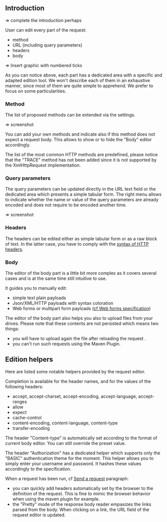 ## Introduction

=> complete the introduction perhaps

User can edit every part of the request:

 * method
 * URL (including query parameters)
 * headers
 * body

=> Insert graphic with numbered ticks

As you can notice above, each part has a dedicated area with a specific and adapted edition tool. We won't describe each of them in an exhaustive manner, since most of them are quite simple to apprehend.
We prefer to focus on some particularities.

### Method

The list of proposed methods can be extended via the settings.

=> screenshot

You can add your own methods and indicate also if this method does not expect a request body. This allows to show or to hide the "Body" editor accordingly.

The list of the most common HTTP methods are predefined, please notice that the "TRACE" method has not been added since it is not supported by the XmlHttpRequest implementation.

### Query parameters

The query parameters can be updated directly in the URL text field or the dedicated area which presents a simple tabular form.
The right menu allows to indicate whether the name or value of the query parameters are already encoded and does not require to be encoded another time.

=> screenshot

### Headers

The headers can be edited either as simple tabular form or as a raw block of text. In the latter case, you have to comply with the <a href="https://tools.ietf.org/html/rfc7230#section-3.2" target="_blank">syntax of HTTP headers</a>.

### Body

The editor of the body part is a little bit more complex as it covers several cases and is at the same time still intuitive to use.

It guides you to manually edit:

 * simple text plain payloads
 * Json/XML/HTTP payloads with syntax coloration
 * Web forms or multipart form payloads (<a href="https://www.w3.org/TR/html401/interact/forms.html#h-17.13.4" target="_blank">cf Web forms specification</a>)

The editor of the body part also helps you also to upload files from your drives.
Please note that these contents are not persisted which means two things:

 * you will have to upload again the file after reloading the request .
 * you can't run such requests using the Maven Plugin.

## Edition helpers

Here are listed some notable helpers provided by the request editor.

Completion is available for the header names, and for the values of the following headers:

 * accept, accept-charset, accept-encoding, accept-language, accept-ranges
 * allow
 * expect
 * cache-control
 * content-encoding, content-language, content-type
 * transfer-encoding

The header "Content-type" is automatically set according to the format of current body editor. You can still override the preset value.

The header "Authorization" has a dedicated helper which supports only the "BASIC" authentication theme for the moment. This helper allows you to simply enter your username and password. It hashes these values accordingly to the specification.

When a request has been run, cf [Send a request](./sending) paragraph:

 * you can quickly add headers automatically set by the browser to the definition of the request. This is fine to mimic the browser behavior when using the maven plugin for example.
 * the "Pretty" mode of the response body reader empasizes the links parsed from the body. When clicking on a link, the URL field of the request editor is updated.
